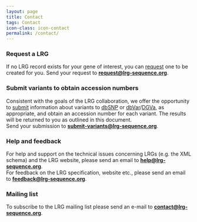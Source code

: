 ```yaml
---
layout: page
title: Contact
tags: Contact
icon-class: icon-contact
permalink: /contact/
---
```


### Request a LRG

If no LRG record exists for your gene of interest, you can [request](/lrg-request) one to be created for you. Send your request to **request@lrg-sequence.org**.


### Submit variants to obtain accession numbers

Consistent with the goals of the LRG collaboration, we offer the opportunity to [submit](/submit-variants") information about variants to [dbSNP](http://www.ncbi.nlm.nih.gov/projects/SNP/) or [dbVar](http://www.ncbi.nlm.nih.gov/dbvar)/[DGVa](http://www.ebi.ac.uk/dgva/), as appropriate, and obtain an accession number for each variant. The results will be returned to you as outlined in this document.  
Send your submission to **submit-variants@lrg-sequence.org**.


### Help and feedback

For help and support on the technical issues concerning LRGs (e.g. the XML schema) and the LRG website, please send an email to **help@lrg-sequence.org**.  
For feedback on the LRG specification, website etc., please send an email to **feedback@lrg-sequence.org**.


### Mailing list

To subscribe to the LRG mailing list please send an e-mail to **contact@lrg-sequence.org**.